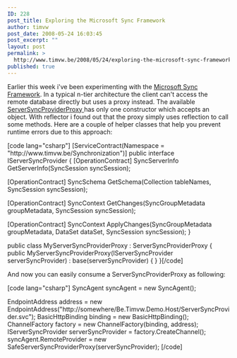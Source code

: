 ```yaml
---
ID: 228
post_title: Exploring the Microsoft Sync Framework
author: timvw
post_date: 2008-05-24 16:03:45
post_excerpt: ""
layout: post
permalink: >
  http://www.timvw.be/2008/05/24/exploring-the-microsoft-sync-framework/
published: true
---
```

<p>Earlier this week i've been experimenting with the <a href="http://msdn.microsoft.com/en-us/sync/default.aspx">Microsoft Sync Framework</a>. In a typical n-tier architecture the client can't access the remote database directly but uses a proxy instead. The available <a href="http://msdn.microsoft.com/en-us/library/microsoft.synchronization.data.serversyncproviderproxy(SQL.100).aspx">ServerSyncProviderProxy </a> has only one constructor which accepts an object. With reflector i found out that the proxy simply uses reflection to call some methods. Here are a couple of helper classes that help you prevent runtime errors due to this approach: </p>
[code lang="csharp"]
[ServiceContract(Namespace = "http://www.timvw.be/Synchronization")]
public interface IServerSyncProvider
{
 [OperationContract]
 SyncServerInfo GetServerInfo(SyncSession syncSession);

 [OperationContract]
 SyncSchema GetSchema(Collection<string> tableNames, SyncSession syncSession);

 [OperationContract]
 SyncContext GetChanges(SyncGroupMetadata groupMetadata, SyncSession syncSession);

 [OperationContract]
 SyncContext ApplyChanges(SyncGroupMetadata groupMetadata, DataSet dataSet, SyncSession syncSession);
}

public class MyServerSyncProviderProxy : ServerSyncProviderProxy
{
 public MyServerSyncProviderProxy(IServerSyncProvider serverSyncProvider)
  : base(serverSyncProvider)
 {
 }
}[/code]
<p>And now you can easily consume a ServerSyncProviderProxy as following:</p>
[code lang="csharp"]
SyncAgent syncAgent = new SyncAgent();

EndpointAddress address = new EndpointAddress("http://somewhere/Be.Timvw.Demo.Host/ServerSyncProvider.svc");
BasicHttpBinding binding = new BasicHttpBinding();
ChannelFactory<iserverSyncProvider> factory = new ChannelFactory<iserverSyncProvider>(binding, address);
IServerSyncProvider serverSyncProvider = factory.CreateChannel();
syncAgent.RemoteProvider = new SafeServerSyncProviderProxy(serverSyncProvider);
[/code]